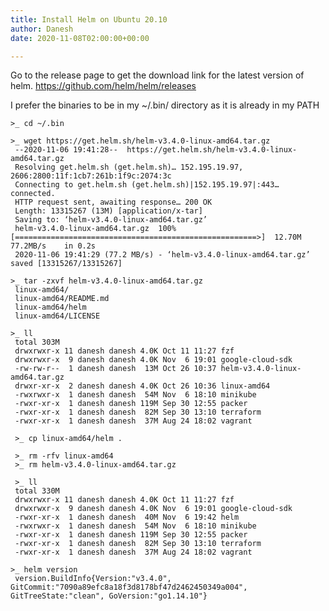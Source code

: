 ```yaml
---
title: Install Helm on Ubuntu 20.10
author: Danesh
date: 2020-11-08T02:00:00+00:00

---
```

Go to the release page to get the download link for the latest version of helm. <https://github.com/helm/helm/releases>

I prefer the binaries to be in my ~/.bin/ directory as it is already in my PATH

<pre class="wp-block-code"><code>&gt;_ cd ~/.bin

&gt;_ wget https://get.helm.sh/helm-v3.4.0-linux-amd64.tar.gz
 --2020-11-06 19:41:28--  https://get.helm.sh/helm-v3.4.0-linux-amd64.tar.gz
 Resolving get.helm.sh (get.helm.sh)… 152.195.19.97, 2606:2800:11f:1cb7:261b:1f9c:2074:3c
 Connecting to get.helm.sh (get.helm.sh)|152.195.19.97|:443… connected.
 HTTP request sent, awaiting response… 200 OK
 Length: 13315267 (13M) &#91;application/x-tar]
 Saving to: ‘helm-v3.4.0-linux-amd64.tar.gz’
 helm-v3.4.0-linux-amd64.tar.gz  100%&#91;======================================================&gt;]  12.70M  77.2MB/s    in 0.2s    
 2020-11-06 19:41:29 (77.2 MB/s) - ‘helm-v3.4.0-linux-amd64.tar.gz’ saved &#91;13315267/13315267]
 
&gt;_ tar -zxvf helm-v3.4.0-linux-amd64.tar.gz
 linux-amd64/
 linux-amd64/README.md
 linux-amd64/helm
 linux-amd64/LICENSE
 
&gt;_ ll
 total 303M
 drwxrwxr-x 11 danesh danesh 4.0K Oct 11 11:27 fzf
 drwxrwxr-x  9 danesh danesh 4.0K Nov  6 19:01 google-cloud-sdk
 -rw-rw-r--  1 danesh danesh  13M Oct 26 10:37 helm-v3.4.0-linux-amd64.tar.gz
 drwxr-xr-x  2 danesh danesh 4.0K Oct 26 10:36 linux-amd64
 -rwxrwxr-x  1 danesh danesh  54M Nov  6 18:10 minikube
 -rwxr-xr-x  1 danesh danesh 119M Sep 30 12:55 packer
 -rwxr-xr-x  1 danesh danesh  82M Sep 30 13:10 terraform
 -rwxr-xr-x  1 danesh danesh  37M Aug 24 18:02 vagrant

 &gt;_ cp linux-amd64/helm .

 &gt;_ rm -rfv linux-amd64
 &gt;_ rm helm-v3.4.0-linux-amd64.tar.gz

 &gt;_ ll
 total 330M
 drwxrwxr-x 11 danesh danesh 4.0K Oct 11 11:27 fzf
 drwxrwxr-x  9 danesh danesh 4.0K Nov  6 19:01 google-cloud-sdk
 -rwxr-xr-x  1 danesh danesh  40M Nov  6 19:42 helm
 -rwxrwxr-x  1 danesh danesh  54M Nov  6 18:10 minikube
 -rwxr-xr-x  1 danesh danesh 119M Sep 30 12:55 packer
 -rwxr-xr-x  1 danesh danesh  82M Sep 30 13:10 terraform
 -rwxr-xr-x  1 danesh danesh  37M Aug 24 18:02 vagrant

&gt;_ helm version
 version.BuildInfo{Version:"v3.4.0", GitCommit:"7090a89efc8a18f3d8178bf47d2462450349a004", GitTreeState:"clean", GoVersion:"go1.14.10"}</code></pre>